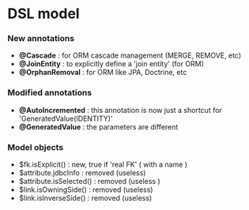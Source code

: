 # DSL model

### New annotations&#x20;

* **@Cascade** : for ORM cascade management (MERGE, REMOVE, etc)
* **@JoinEntity** : to explicitly define a 'join entity' (for ORM)
* **@OrphanRemoval** : for ORM like JPA, Doctrine, etc





### Modified annotations

* **@AutoIncremented** : this annotation is now just a shortcut for 'GeneratedValue(IDENTITY)'
* **@GeneratedValue** : the parameters are different&#x20;



### Model objects&#x20;

* $fk.isExplicit() : new,  true if 'real FK' ( with a name )
* $attribute.jdbcInfo : removed (useless)
* $attribute.isSelected() : removed (useless )
* $link.isOwningSide() : removed (useless)
* $link.isInverseSide() : removed (useless)





